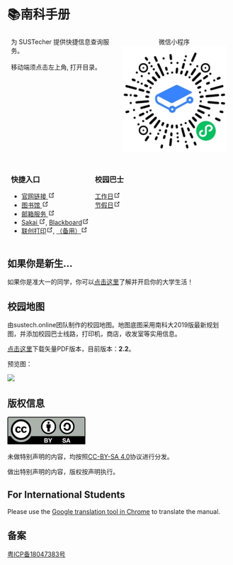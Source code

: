 # 📚南科手册

<table class="tg">
<thead>
  <tr>
    <th class="tg-0lac">
    为 SUSTecher 提供快捷信息查询服务。<br>
    <br>
    移动端须点击左上角, 打开目录。</th>
    <th class="tg-baqh">微信小程序<br><img src="./qr-code.jpg"  max-width="200"/></th>
  </tr>
</thead>
</table>


<!-- ## 快捷入口 -->
<!-- * [官网链接](http://www.sustech.edu.cn/)
* [图书馆](https://lib.sustech.edu.cn/)
* [邮箱服务](http://www.sustech.edu.cn/mail/)
* [Sakai](http://sakai.sustech.edu.cn), [Blackboard](https://bb.sustech.edu.cn/)
* [联创打印服务](http://pms.sustech.edu.cn) -->

<style type="text/css">
.tg{border: 1px solid transparent;font-weight:normal;}
.tg .tg-baqh{border:inherit;font-weight:inherit;text-align:center;vertical-align:top}
.tg .tg-0lac{border:inherit;font-weight:inherit;text-align:left;vertical-align:top}

.tg .tg-0lax{border:inherit;font-weight:inherit;text-align:left;vertical-align:top;}
/* .bt-sub { margin-top: 1%; display: inline-block; width: 49%; text-align: center;} */
</style>

<svg style="display: none">
  <symbol id="link-icon" viewBox="0 0 100 100">
  <path fill="currentColor" d="M18.8,85.1h56l0,0c2.2,0,4-1.8,4-4v-32h-8v28h-48v-48h28v-8h-32l0,0c-2.2,0-4,1.8-4,4v56C14.8,83.3,16.6,85.1,18.8,85.1z"></path> <polygon fill="currentColor" points="45.7,48.7 51.3,54.3 77.2,28.5 77.2,37.2 85.2,37.2 85.2,14.9 62.8,14.9 62.8,22.9 71.5,22.9"></polygon>
  </symbol>
</svg>

<table class="tg">
<thead>
  <tr>
    <th class="tg-0lax">
    <h3>快捷入口</h3>
    <ul>
    <li><a href="http://www.sustech.edu.cn/" target="_blank" rel="noopener noreferrer">官网链接
    <svg aria-hidden="true" x="0px" y="0px" width="15" height="15" class="icon outbound"><use href="#link-icon" /></svg></a></li>
    <li><a href="https://lib.sustech.edu.cn/" target="_blank" rel="noopener noreferrer">图书馆
    <svg aria-hidden="true" x="0px" y="0px" width="15" height="15" class="icon outbound"><use href="#link-icon" /></svg></a></li>
    <li><a href="http://www.sustech.edu.cn/mail/" target="_blank" rel="noopener noreferrer">邮箱服务
    <svg aria-hidden="true" x="0px" y="0px" width="15" height="15" class="icon outbound"><use href="#link-icon" /></svg></a></li>
    <li><a href="http://sakai.sustech.edu.cn" target="_blank" rel="noopener noreferrer">Sakai
    <svg aria-hidden="true" x="0px" y="0px" width="15" height="15" class="icon outbound"><use href="#link-icon" /></svg></a>, <a href="https://bb.sustech.edu.cn/" target="_blank" rel="noopener noreferrer">Blackboard<svg aria-hidden="true" x="0px" y="0px" width="15" height="15" class="icon outbound"><use href="#link-icon" /></svg></a></li>
    <li><a href="http://pms.sustech.edu.cn" target="_blank" rel="noopener noreferrer">联创打印<svg aria-hidden="true" x="0px" y="0px" width="15" height="15" class="icon outbound"><use href="#link-icon" /></svg></a>, <a href="http://172.18.1.141/" target="_blank" rel="noopener noreferrer">（备用）<svg aria-hidden="true" x="0px" y="0px" width="15" height="15" class="icon outbound"><use href="#link-icon" /></svg></a></li></ul>
    </th>
    <th class="tg-0lax">
    <h3>校园巴士</h3>
    <div class='bt-sub'><a href="./transport/workday.html">工作日<svg aria-hidden="true" x="0px" y="0px" width="15" height="15" class="icon outbound"><use href="#link-icon" /></svg></a></div>
    <div class='bt-sub'><a href="./transport/holiday.html">节假日<svg aria-hidden="true" x="0px" y="0px" width="15" height="15" class="icon outbound"><use href="#link-icon" /></svg></a></div>
    </th>
  </tr>
</thead>
</table>

## 如果你是新生... <Badge text="For Freshman" type="tip"/>

如果你是准大一的同学，你可以[点击这里](./if-you-are-a-freshman)了解并开启你的大学生活！

## 校园地图

由sustech.online团队制作的校园地图。地图底图采用南科大2019版最新规划图，并添加校园巴士线路，打印机，商店，收发室等实用信息。

[点击这里](https://assets.sustech.online/documents/campus-map/南方科技大学校园地图-v2-2-1.pdf)下载矢量PDF版本，目前版本：**2.2**。

预览图：

<a data-fancybox title="" href="https://assets.sustech.online/img/campus-map/南方科技大学校园地图-v2-2-1.png">![](https://assets.sustech.online/img/campus-map/南方科技大学校园地图-v2-2-1.png)</a>

## 版权信息

![](./assets/CC-BY-SA_icon.svg)

未做特别声明的内容，均按照[CC-BY-SA 4.0](https://creativecommons.org/licenses/by-sa/4.0/deed.zh)协议进行分发。

做出特别声明的内容，版权按声明执行。

## For International Students

Please use the [Google translation tool in Chrome](https://support.google.com/chrome/answer/173424) to translate the manual.

## 备案

[粤ICP备18047383号](http://www.beian.miit.gov.cn/)
